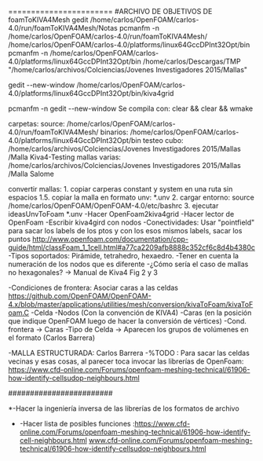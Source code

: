 =======================
#ARCHIVO DE OBJETIVOS DE foamToKIVA4Mesh
gedit /home/carlos/OpenFOAM/carlos-4.0/run/foamToKIVA4Mesh/Notas
pcmanfm -n /home/carlos/OpenFOAM/carlos-4.0/run/foamToKIVA4Mesh/ /home/carlos/OpenFOAM/carlos-4.0/platforms/linux64GccDPInt32Opt/bin
pcmanfm -n /home/carlos/OpenFOAM/carlos-4.0/platforms/linux64GccDPInt32Opt/bin /home/carlos/Descargas/TMP "/home/carlos/archivos/Colciencias/Jovenes Investigadores 2015/Mallas"


gedit --new-window /home/carlos/OpenFOAM/carlos-4.0/platforms/linux64GccDPInt32Opt/bin/kiva4grid





pcmanfm -n
gedit --new-window
Se compila con:    clear && clear && wmake 


carpetas: 
 source:       /home/carlos/OpenFOAM/carlos-4.0/run/foamToKIVA4Mesh/
 binarios:    /home/carlos/OpenFOAM/carlos-4.0/platforms/linux64GccDPInt32Opt/bin
 testeo cubo:  /home/carlos/archivos/Colciencias/Jovenes Investigadores 2015/Mallas /Malla Kiva4-Testing
 mallas varias: /home/carlos/archivos/Colciencias/Jovenes Investigadores 2015/Mallas /Malla Salome

convertir mallas:
     1. copiar carperas constant y system en una ruta sin espacios
     1.5. copiar la malla en formato unv:  *.unv 
     2. cargar entorno: source /home/carlos/OpenFOAM/OpenFOAM-4.0/etc/bashrc
     3. ejecutar  ideasUnvToFoam  *.unv 
-Hacer OpenFoam2kiva4grid
  -Hacer lector de OpenFoam
  -Escribir kiva4gird con nodos
  -Conectividades: Usar "pointfield" para sacar los labels de los ptos y con los esos mismos labels, sacar los puntos
http://www.openfoam.com/documentation/cpp-guide/html/classFoam_1_1cell.html#a77ca2209afb8888c352cf6c8d4b4380c
  -Tipos soportados:  Pirámide, tetrahedro, hexaedro.
  -Tener en cuenta la numeración de los nodos que es diferente
  -¿Cómo sería el caso de mallas no hexagonales? -> Manual de Kiva4 Fig 2 y 3

  -Condiciones de frontera: Asociar caras a las celdas
        https://github.com/OpenFOAM/OpenFOAM-4.x/blob/master/applications/utilities/mesh/conversion/kivaToFoam/kivaToFoam.C
    -Celda
    -Nodos (Con la convención de KIVA4)
    -Caras (en la posición que indique OpenFOAM luego de hacer la conversión de vértices)
    -Cond. frontera -> Caras 
    -Tipo de Celda -> Aparecen los grupos de volúmenes en el formato (Carlos Barrera)
    
  -MALLA ESTRUCTURADA: Carlos Barrera
    -%TODO : Para sacar las celdas vecinas y esas cosas, al parecer toca invocar las librerías de OpenFoam: https://www.cfd-online.com/Forums/openfoam-meshing-technical/61906-how-identify-cellsudop-neighbours.html

########################
    
*-Hacer la ingeniería inversa de las librerías de los formatos de archivo
*  -Hacer lista de posibles funciones :https://www.cfd-online.com/Forums/openfoam-meshing-technical/61906-how-identify-cell-neighbours.html
www.cfd-online.com/Forums/openfoam-meshing-technical/61906-how-identify-cellsudop-neighbours.html

